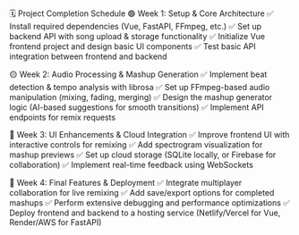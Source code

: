 🗓️ Project Completion Schedule
🟢 Week 1: Setup & Core Architecture
✅ Install required dependencies (Vue, FastAPI, FFmpeg, etc.)
✅ Set up backend API with song upload & storage functionality
✅ Initialize Vue frontend project and design basic UI components
✅ Test basic API integration between frontend and backend

🟡 Week 2: Audio Processing & Mashup Generation
✅ Implement beat detection & tempo analysis with librosa
✅ Set up FFmpeg-based audio manipulation (mixing, fading, merging)
✅ Design the mashup generator logic (AI-based suggestions for smooth transitions)
✅ Implement API endpoints for remix requests

🔵 Week 3: UI Enhancements & Cloud Integration
✅ Improve frontend UI with interactive controls for remixing
✅ Add spectrogram visualization for mashup previews
✅ Set up cloud storage (SQLite locally, or Firebase for collaboration)
✅ Implement real-time feedback using WebSockets

🔴 Week 4: Final Features & Deployment
✅ Integrate multiplayer collaboration for live remixing
✅ Add save/export options for completed mashups
✅ Perform extensive debugging and performance optimizations
✅ Deploy frontend and backend to a hosting service (Netlify/Vercel for Vue, Render/AWS for FastAPI)
